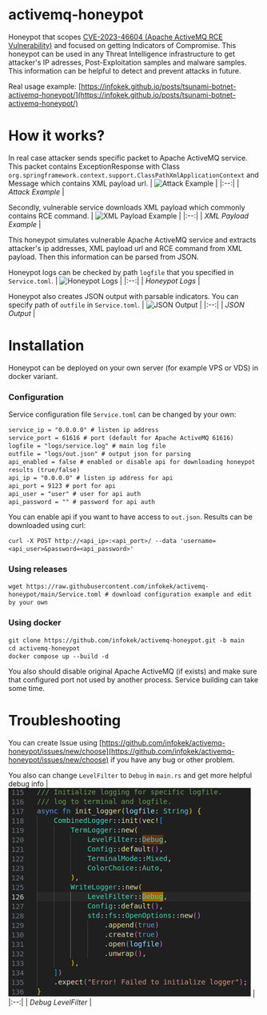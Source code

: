 # activemq-honeypot
Honeypot that scopes [CVE-2023-46604 (Apache ActiveMQ RCE Vulnerability)](https://nvd.nist.gov/vuln/detail/CVE-2023-46604) and focused on getting Indicators of Compromise. This honeypot can be used in any Threat Intelligence infrastructure to get attacker's IP adresses, Post-Exploitation samples and malware samples. This information can be helpful to detect and prevent attacks in future.


Real usage example: [https://infokek.github.io/posts/tsunami-botnet-activemq-honeypot/](https://infokek.github.io/posts/tsunami-botnet-activemq-honeypot/)


# How it works?

In real case attacker sends specific packet to Apache ActiveMQ service. This packet contains ExceptionResponse with Class `org.springframework.context.support.ClassPathXmlApplicationContext` and Message which contains XML payload url.
| ![Attack Example](https://infokek.github.io/assets/2023-12-10-tsunami-botnet-activemq-honeypot/attack_example.png) |
|:--:| 
| *Attack Example* |

Secondly, vulnerable service downloads XML payload which commonly contains RCE command. 
| ![XML Payload Example](https://infokek.github.io/assets/2023-12-10-tsunami-botnet-activemq-honeypot/xml_loading_example.png) |
|:--:| 
| *XML Payload Example* |

This honeypot simulates vulnerable Apache ActiveMQ service and extracts attacker's ip addresses, XML payload url and RCE command from XML payload. Then this information can be parsed from JSON.

Honeypot logs can be checked by path `logfile` that you specified in `Service.toml`.
| ![Honeypot Logs](https://infokek.github.io/assets/2023-12-10-tsunami-botnet-activemq-honeypot/real_attack_logs.png) |
|:--:| 
| *Honeypot Logs* |


Honeypot also creates JSON output with parsable indicators. You can specify path of `outfile` in `Service.toml`.
| ![JSON Output](https://infokek.github.io/assets/2023-12-10-tsunami-botnet-activemq-honeypot/real_attack_json.png) |
|:--:| 
| *JSON Output* |

# Installation 

Honeypot can be deployed on your own server (for example VPS or VDS) in docker variant.
### Configuration
Service configuration file `Service.toml` can be changed by your own:
```
service_ip = "0.0.0.0" # listen ip address 
service_port = 61616 # port (default for Apache ActiveMQ 61616)
logfile = "logs/service.log" # main log file
outfile = "logs/out.json" # output json for parsing
api_enabled = false # enabled or disable api for downloading honeypot results (true/false)
api_ip = "0.0.0.0" # listen ip address for api
api_port = 9123 # port for api
api_user = "user" # user for api auth
api_password = "" # password for api auth
```

You can enable api if you want to have access to `out.json`. Results can be downloaded using curl:
```
curl -X POST http://<api_ip>:<api_port>/ --data 'username=<api_user>&password=<api_password>'
```

### Using releases
```
wget https://raw.githubusercontent.com/infokek/activemq-honeypot/main/Service.toml # download configuration example and edit by your own

```


### Using docker
```
git clone https://github.com/infokek/activemq-honeypot.git -b main
cd activemq-honeypot
docker compose up --build -d
```

You also should disable original Apache ActiveMQ (if exists) and make sure that configured port not used by another process. Service building can take some time.

# Troubleshooting
You can create Issue using [https://github.com/infokek/activemq-honeypot/issues/new/choose](https://github.com/infokek/activemq-honeypot/issues/new/choose) if you have any bug or other problem.

You also can change `LevelFilter` to `Debug` in `main.rs` and get more helpful debug info
| ![Debug Level](assets/debug_level_example.png) |
|:--:| 
| *Debug LevelFilter* |
